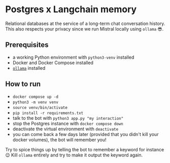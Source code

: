 # Postgres x Langchain memory

Relational databases at the service of a long-term chat conversation history. This also respects your privacy since we run Mistral locally using `ollama` 😎.

## Prerequisites

- a working Python environment with `python3-venv` installed
- Docker and Docker Compose installed
- [`ollama`](https://ollama.com/) installed

## How to run

- `docker compose up -d`
- `python3 -m venv venv`
- `source venv/bin/activate`
- `pip install -r requirements.txt`
- talk to the bot with `python3 app.py "my interaction"`
- stop the Postgres instance with `docker compose down`
- deactivate the virtual environment with `deactivate`
- you can come back a few days later (provided that you didn't kill your docker volumes), the bot will remember you!

Try to spice things up by telling the bot to remember a keyword for instance 😉 Kill `ollama` entirely and try to make it output the keyword again.
